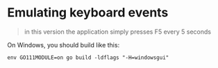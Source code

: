 # Emulating keyboard events

> in this version the application simply presses F5 every 5 seconds

On Windows, you should build like this:

```
env GO111MODULE=on go build -ldflags "-H=windowsgui"
```
